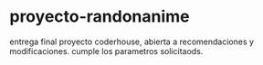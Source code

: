 # proyecto-randonanime
entrega final proyecto coderhouse, abierta a recomendaciones y modificaciones. cumple los parametros solicitaods.
